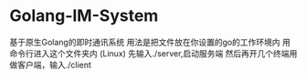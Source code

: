 # Golang-IM-System
基于原生Golang的即时通讯系统
用法是把文件放在你设置的go的工作环境内
用命令行进入这个文件夹内
(Linux)
先输入./server,启动服务端
然后再开几个终端用做客户端，输入./client
